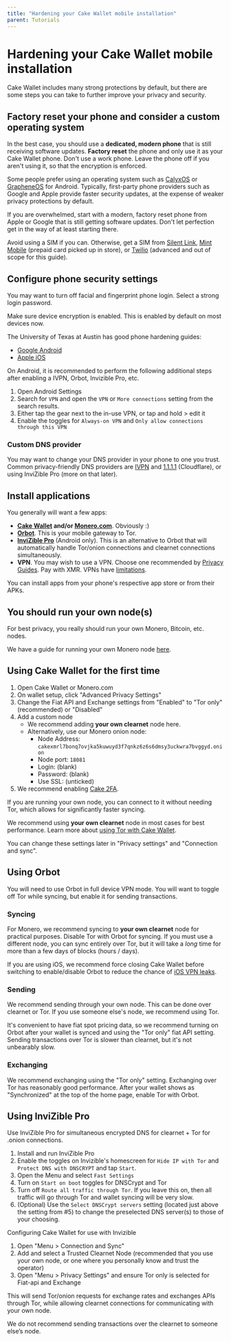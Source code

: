 ```yaml
---
title: "Hardening your Cake Wallet mobile installation"
parent: Tutorials
---
```


# Hardening your Cake Wallet mobile installation

Cake Wallet includes many strong protections by default, but there are some steps you can take to further improve your privacy and security.

## Factory reset your phone and consider a custom operating system

In the best case, you should use a **dedicated, modern phone** that is still receiving software updates. **Factory reset** the phone and only use it as your Cake Wallet phone. Don't use a work phone. Leave the phone off if you aren't using it, so that the encryption is enforced.

Some people prefer using an operating system such as [CalyxOS](https://calyxos.org/) or [GrapheneOS](https://grapheneos.org/) for Android. Typically, first-party phone providers such as Google and Apple provide faster security updates, at the expense of weaker privacy protections by default.

If you are overwhelmed, start with a modern, factory reset phone from Apple or Google that is still getting software updates. Don't let perfection get in the way of at least starting there.

Avoid using a SIM if you can. Otherwise, get a SIM from [Silent Link](https://silent.link/), [Mint Mobile](https://www.mintmobile.com/) (prepaid card picked up in store), or [Twilio](https://www.twilio.com/en-us/iot/super-sim-card) (advanced and out of scope for this guide).

## Configure phone security settings

You may want to turn off facial and fingerprint phone login. Select a strong login password.

Make sure device encryption is enabled. This is enabled by default on most devices now.

The University of Texas at Austin has good phone hardening guides:

* [Google Android](https://security.utexas.edu/handheld-hardening-checklists/android)
* [Apple iOS](https://security.utexas.edu/handheld-hardening-checklists/ios)

On Android, it is recommended to perform the following additional steps after enabling a IVPN, Orbot, Invizible Pro, etc.

1. Open Android Settings
2. Search for `VPN` and open the `VPN` or `More connections` setting from the search results.
3. Either tap the gear next to the in-use VPN, or tap and hold > edit it
4. Enable the toggles for `Always-on VPN` and `Only allow connections through this VPN`

### Custom DNS provider

You may want to change your DNS provider in your phone to one you trust. Common privacy-friendly DNS providers are [IVPN](https://www.ivpn.net/knowledgebase/troubleshooting/what-is-the-ip-address-of-your-dns-servers/) and [1.1.1.1](https://1.1.1.1/) (Cloudflare), or using InviZible Pro (more on that later).

## Install applications

You generally will want a few apps:

* **[Cake Wallet](https://cakewallet.com) and/or [Monero.com](https://monero.com)**. Obviously :)
* **[Orbot](https://guardianproject.info/apps/org.torproject.android/)**. This is your mobile gateway to Tor.
* **[InviZible Pro](https://invizible.net)** (Android only). This is an alternative to Orbot that will automatically handle Tor/onion connections and clearnet connections simultaneously.
* **VPN**. You may wish to use a VPN. Choose one recommended by [Privacy Guides](https://www.privacyguides.org/en/vpn/). Pay with XMR. VPNs have [limitations](https://www.consumerreports.org/vpn-services/vpn-testing-poor-privacy-security-hyperbolic-claims-a1103787639/).

You can install apps from your phone's respective app store or from their APKs.

## You should run your own node(s)

For best privacy, you really should run your own Monero, Bitcoin, etc. nodes.

We have a guide for running your own Monero node [here](https://guides.monero.com/docs/tutorials/monero-node).

## Using Cake Wallet for the first time

1. Open Cake Wallet or Monero.com
2. On wallet setup, click "Advanced Privacy Settings"
3. Change the Fiat API and Exchange settings from "Enabled" to "Tor only" (recommended) or "Disabled"
4. Add a custom node
    * We recommend adding **your own clearnet** node here.
    * Alternatively, use our Monero onion node:
        * Node Address: `cakexmrl7bonq7ovjka5kuwuyd3f7qnkz6z6s6dmsy3uckwra7bvggyd.onion`
        * Node port: `18081`
        * Login: (blank)
        * Password: (blank)
        * Use SSL: (unticked)
5. We recommend enabling [Cake 2FA](/docs/advanced-features/authentication#cake-2fa).

If you are running your own node, you can connect to it without needing Tor, which allows for significantly faster syncing.

We recommend using **your own clearnet** node in most cases for best performance. Learn more about [using Tor with Cake Wallet](/docs/advanced-features/tor-with-orbot).

You can change these settings later in "Privacy settings" and "Connection and sync".

## Using Orbot

You will need to use Orbot in full device VPN mode. You will want to toggle off Tor while syncing, but enable it for sending transactions.

### Syncing

For Monero, we recommend syncing to **your own clearnet** node for practical purposes. Disable Tor with Orbot for syncing. If you must use a different node, you can sync entirely over Tor, but it will take a *long* time for more than a few days of blocks (hours / days).

If you are using iOS, we recommend force closing Cake Wallet before switching to enable/disable Orbot to reduce the chance of [iOS VPN leaks](https://protonvpn.com/blog/apple-ios-vulnerability-disclosure/).

### Sending

We recommend sending through your own node. This can be done over clearnet or Tor. If you use someone else's node, we recommend using Tor.

It's convenient to have fiat spot pricing data, so we recommend turning on Orbot after your wallet is synced and using the "Tor only" fiat API setting. Sending transactions over Tor is slower than clearnet, but it's not unbearably slow.

### Exchanging

We recommend exchanging using the "Tor only" setting. Exchanging over Tor has reasonably good performance. After your wallet shows as "Synchronized" at the top of the home page, enable Tor with Orbot.

## Using InviZible Pro

Use InviZible Pro for simultaneous encrypted DNS for clearnet + Tor for .onion connections.

1. Install and run InviZible Pro
2. Enable the toggles on Invizible's homescreen for `Hide IP with Tor` and `Protect DNS with DNSCRYPT` and tap `Start`.
3. Open the Menu and select `Fast Settings`
4. Turn on `Start on boot` toggles for DNSCrypt and Tor
5. Turn off `Route all traffic through Tor`. If you leave this on, then all traffic will go through Tor and wallet syncing will be very slow.
6. (Optional) Use the `Select DNSCrypt servers` setting (located just above the setting from #5) to change the preselected DNS server(s) to those of your choosing.

Configuring Cake Wallet for use with Invizible

1. Open "Menu > Connection and Sync"
2. Add and select a Trusted Clearnet Node (recommended that you use your own node, or one where you personally know and trust the operator)
3. Open "Menu > Privacy Settings" and ensure Tor only is selected for Fiat-api and Exchange

This will send Tor/onion requests for exchange rates and exchanges APIs through Tor, while allowing clearnet connections for communicating with your own node.

We do not recommend sending transactions over the clearnet to someone else’s node.
